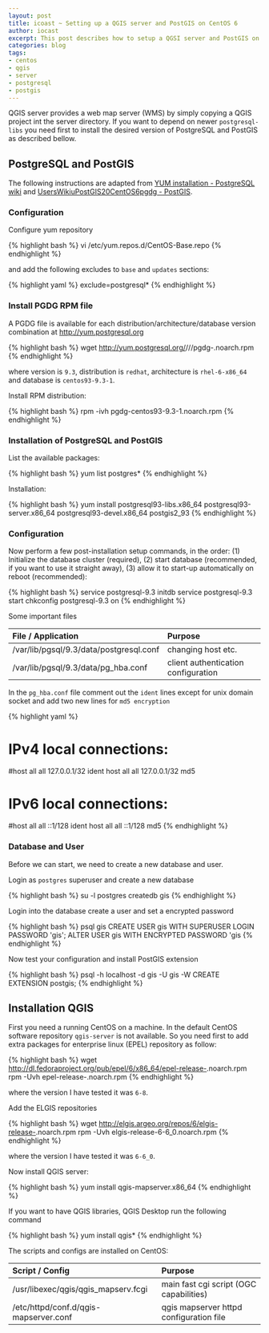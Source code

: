 ```yaml
---
layout: post
title: icoast ~ Setting up a QGIS server and PostGIS on CentOS 6
author: iocast
excerpt: This post describes how to setup a QGSI server and PostGIS on CentOS 6.
categories: blog
tags:
- centos
- qgis
- server
- postgresql
- postgis
---
```


QGIS server provides a web map server (WMS) by simply copying a QGIS project int the server directory. If you want to depend on newer ```postgresql-libs``` you need first to install the desired version of PostgreSQL and PostGIS as described bellow.


## PostgreSQL and PostGIS

The following instructions are adapted from  [YUM installation - PostgreSQL wiki](http://wiki.postgresql.org/wiki/YUM_Installation#Configure_your_YUM_repository) and [UsersWikiuPostGIS20CentOS6pgdg - PostGIS](http://trac.osgeo.org/postgis/wiki/UsersWikiPostGIS20CentOS6pgdg).

### Configuration

Configure yum repository

{% highlight bash %}
vi /etc/yum.repos.d/CentOS-Base.repo
{% endhighlight %}

and add the following excludes to ```base``` and ```updates``` sections:

{% highlight yaml %}
exclude=postgresql*
{% endhighlight %}


### Install PGDG RPM file

A PGDG file is available for each distribution/architecture/database version combination at http://yum.postgresql.org 

{% highlight bash %}
wget http://yum.postgresql.org/<version>/<distribution>/<architecture>/pgdg-<database>.noarch.rpm
{% endhighlight %}

where version is ```9.3```, distribution is ```redhat```, architecture is ```rhel-6-x86_64``` and database is ```centos93-9.3-1```.

Install RPM distribution:

{% highlight bash %}
rpm -ivh pgdg-centos93-9.3-1.noarch.rpm
{% endhighlight %}


### Installation of PostgreSQL and PostGIS

List the available packages:

{% highlight bash %}
yum list postgres*
{% endhighlight %}


Installation:

{% highlight bash %}
yum install postgresql93-libs.x86_64 postgresql93-server.x86_64 postgresql93-devel.x86_64 postgis2_93
{% endhighlight %}

### Configuration

Now perform a few post-installation setup commands, in the order: (1) Initialize the database cluster (required), (2) start database (recommended, if you want to use it straight away), (3) allow it to start-up automatically on reboot (recommended):

{% highlight bash %}
service postgresql-9.3 initdb
service postgresql-9.3 start
chkconfig postgresql-9.3 on
{% endhighlight %}


Some important files

File / Application                       | Purpose
:----------------------------------------|:------------------------------------
/var/lib/pgsql/9.3/data/postgresql.conf  | changing host etc.
/var/lib/pgsql/9.3/data/pg_hba.conf      | client authentication configuration


In the ```pg_hba.conf``` file comment out the ```ident``` lines except for unix domain socket and add two new lines for ```md5 encryption```

{% highlight yaml %}
# IPv4 local connections:
#host    all             all             127.0.0.1/32            ident
host    all             all             127.0.0.1/32            md5
# IPv6 local connections:
#host    all             all             ::1/128                 ident
host    all             all             ::1/128                 md5
{% endhighlight %}

###  Database and User

Before we can start, we need to create a new database and user.

Login as ```postgres``` superuser and create a new database

{% highlight bash %}
su -l postgres
createdb gis
{% endhighlight %}


Login into the database create a user and set a encrypted password

{% highlight bash %}
psql gis
CREATE USER gis WITH SUPERUSER LOGIN PASSWORD 'gis';
ALTER USER gis WITH ENCRYPTED PASSWORD 'gis
{% endhighlight %}


Now test your configuration and install PostGIS extension

{% highlight bash %}
psql -h localhost -d gis -U gis -W
CREATE EXTENSION postgis;
{% endhighlight %}



## Installation QGIS

First you need a running CentOS on a machine. In the default CentOS software repository ```qgis-server``` is not available. So you need first to add extra packages for enterprise linux (EPEL) repository as follow:

{% highlight bash %}
wget http://dl.fedoraproject.org/pub/epel/6/x86_64/epel-release-<version>.noarch.rpm
rpm -Uvh epel-release-<version>.noarch.rpm
{% endhighlight %}

where the version I have tested it was ```6-8```.


Add the ELGIS repositories

{% highlight bash %}
wget http://elgis.argeo.org/repos/6/elgis-release-<version>.noarch.rpm
rpm -Uvh elgis-release-6-6_0.noarch.rpm
{% endhighlight %}

where the version I have tested it was ```6-6_0```.


Now install QGIS server:

{% highlight bash %}
yum install qgis-mapserver.x86_64
{% endhighlight %}


If you want to have QGIS libraries, QGIS Desktop run the following command

{% highlight bash %}
yum install qgis*
{% endhighlight %}


The scripts and configs are installed on CentOS:

Script / Config                       | Purpose
:-------------------------------------|:----------------------------------------
/usr/libexec/qgis/qgis_mapserv.fcgi   | main fast cgi script (OGC capabilities)
/etc/httpd/conf.d/qgis-mapserver.conf | qgis mapserver httpd configuration file


